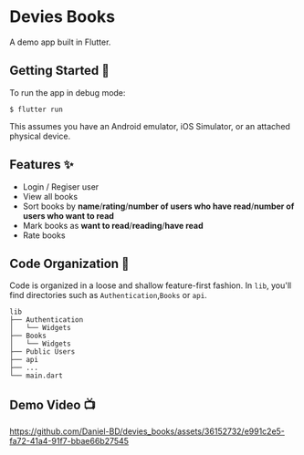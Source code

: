 # Devies Books
A demo app built in Flutter.


## Getting Started 📖

To run the app in debug mode:
```
$ flutter run
```
This assumes you have an Android emulator, iOS Simulator, or an attached physical device.

## Features ✨
* Login / Regiser user
* View all books
* Sort books by **name**/**rating**/**number of users who have read**/**number of users who want to read**
* Mark books as **want to read**/**reading**/**have read**
* Rate books

## Code Organization 📂
Code is organized in a loose and shallow feature-first fashion. In `lib`, you'll find directories such as `Authentication`,`Books` or `api`.
```
lib
├── Authentication
│   └── Widgets
├── Books
│   └── Widgets
├── Public Users
├── api
├── ...
└── main.dart
```
## Demo Video 📺
https://github.com/Daniel-BD/devies_books/assets/36152732/e991c2e5-fa72-41a4-91f7-bbae66b27545

